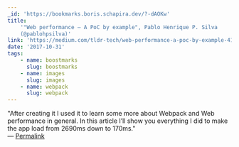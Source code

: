 ```yaml
---
_id: 'https://bookmarks.boris.schapira.dev/?-dAOKw'
title:
    '"Web performance — A PoC by example", Pablo Henrique P. Silva
    (@pablohpsilva)'
link: 'https://medium.com/tldr-tech/web-performance-a-poc-by-example-41307c7e6cbe'
date: '2017-10-31'
tags:
    - name: boostmarks
      slug: boostmarks
    - name: images
      slug: images
    - name: webpack
      slug: webpack
---
```


&quot;After creating it I used it to learn some more about Webpack and Web
performance in general. In this article I’ll show you everything I did to make
the app load from 2690ms down to 170ms.&quot; <br>&#8212;
<a href="https://bookmarks.boris.schapira.dev/?-dAOKw" title="Permalink">Permalink</a>
